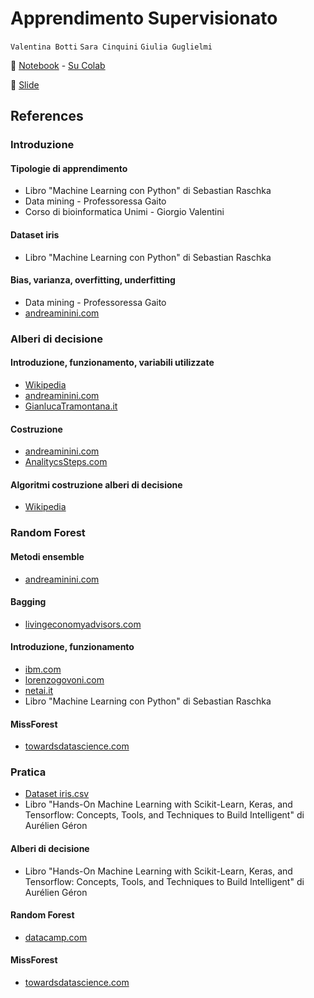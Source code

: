 # Apprendimento Supervisionato
`Valentina Botti`
`Sara Cinquini`
`Giulia Guglielmi`

📓 [Notebook](Dataset_iris.ipynb) - [Su Colab](https://colab.research.google.com/drive/1bBTwJch3b43DkplsysnazVmwNBcVZXGS?usp=sharing)

📑 [Slide](https://docs.google.com/presentation/d/170U-ebhEcq1C__I3EcdZ3nZKof1WLG5wOvv2f2Ex20w/edit?usp=sharing)

## References

### Introduzione
#### Tipologie di apprendimento
* Libro "Machine Learning con Python" di Sebastian Raschka
* Data mining - Professoressa Gaito
* Corso di bioinformatica Unimi - Giorgio Valentini

#### Dataset iris
* Libro "Machine Learning con Python" di Sebastian Raschka

#### Bias, varianza, overfitting, underfitting
* Data mining - Professoressa Gaito
* [andreaminini.com](https://www.andreaminini.com/ai/machine-learning/differenza-tra-overfitting-e-underfitting)

### Alberi di decisione
#### Introduzione, funzionamento, variabili utilizzate
* [Wikipedia](https://it.wikipedia.org/wiki/Albero_di_decisione)
* [andreaminini.com](https://www.andreaminini.com/ai/machine-learning/alberi-di-decisione)
* [GianlucaTramontana.it](https://www.gianlucatramontana.it/blog/2018/03/lalbero-decisionale-nel-machine-learning/)

#### Costruzione
* [andreaminini.com](https://www.andreaminini.com/ai/machine-learning/come-costruire-un-albero-decisionale)
* [AnalitycsSteps.com](https://www.analyticssteps.com/blogs/what-gini-index-and-information-gain-decision-trees)

#### Algoritmi costruzione alberi di decisione
* [Wikipedia](https://it.wikipedia.org/wiki/Algoritmo_ID3)


### Random Forest
#### Metodi ensemble
* [andreaminini.com](https://www.andreaminini.com/ai/machine-learning/ensemble-learning)
#### Bagging
* [livingeconomyadvisors.com](https://it.livingeconomyadvisors.com/1529-what-is-bagging-bootstrap-aggregation)
#### Introduzione, funzionamento
* [ibm.com](https://www.ibm.com/cloud/learn/random-forest)
* [lorenzogovoni.com](https://www.lorenzogovoni.com/random-forest/)
* [netai.it](https://netai.it/cose-un-modello-random-forest/#page-content)
* Libro "Machine Learning con Python" di Sebastian Raschka 
#### MissForest
* [towardsdatascience.com](https://towardsdatascience.com/missforest-the-best-missing-data-imputation-algorithm-4d01182aed3)

### Pratica
* [Dataset iris.csv](https://gist.github.com/netj/8836201)
* Libro "Hands-On Machine Learning with Scikit-Learn, Keras, and Tensorflow: Concepts, Tools, and Techniques to Build Intelligent" di Aurélien Géron
#### Alberi di decisione
* Libro "Hands-On Machine Learning with Scikit-Learn, Keras, and Tensorflow: Concepts, Tools, and Techniques to Build Intelligent" di Aurélien Géron
#### Random Forest
* [datacamp.com]( https://www.datacamp.com/community/tutorials/random-forests-classifier-python)
#### MissForest
* [towardsdatascience.com](https://towardsdatascience.com/how-to-use-python-and-missforest-algorithm-to-impute-missing-data-ed45eb47cb9a)

